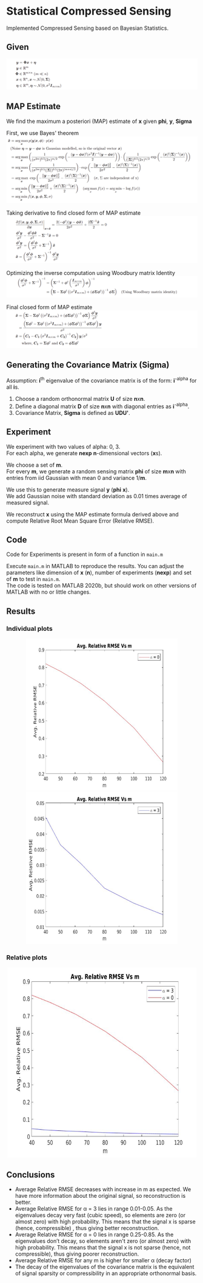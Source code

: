 # Statistical Compressed Sensing

Implemented Compressed Sensing based on Bayesian Statistics.

## Given

![](others/given.png)

## MAP Estimate

We find the maximum a posteriori (MAP) estimate of **x** given **phi**, **y**, **Sigma**

First, we use Bayes' theorem  
![](others/map_arg.png)

Taking derivative to find closed form of MAP estimate  
![](others/map_derivative.png)

Optimizing the inverse computation using Woodbury matrix Identity  
![](others/optimize.png)

Final closed form of MAP estimate  
![](others/map_final.png)

## Generating the Covariance Matrix (Sigma)

Assumption: **i**<sup>th</sup> eigenvalue of the covariance matrix is of the form: **i**<sup>-alpha</sup> for all **i**s.

1. Choose a random orthonormal matrix **U** of size **n**x**n**.
2. Define a diagonal matrix **D** of size **n**x**n** with diagonal entries as **i**<sup>-alpha</sup>.
3. Covariance Matrix, **Sigma** is defined as **UDU'**.

## Experiment

We experiment with two values of alpha: 0, 3.  
For each alpha, we generate **nexp** **n**-dimensional vectors (**x**s).

We choose a set of **m**.  
For every **m**, we generate a random sensing matrix **phi** of size **m**x**n** with entries from iid Gaussian with mean 0 and variance 1/**m**.

We use this to generate measure signal **y** (**phi** **x**).  
We add Gaussian noise with standard deviation as 0.01 times average of measured signal.

We reconstruct **x** using the MAP estimate formula derived above and compute Relative Root Mean Square Error (Relative RMSE).

## Code

Code for Experiments is present in form of a function in `main.m`

Execute `main.m` in MATLAB to reproduce the results. You can adjust the parameters like dimension of **x** (**n**), number of experiments (**nexp**) and set of **m** to test in `main.m`.  
The code is tested on MATLAB 2020b, but should work on other versions of MATLAB with no or little changes.

## Results

### Individual plots
<center><img src="plots/0.jpg" width="400" height="400"> <img src="plots/3.jpg" width="400" height="400"></center>

### Relative plots
<center><img src="plots/both.jpg" width="500" height="500"></center>

## Conclusions

- Average Relative RMSE decreases with increase in m as expected. We have more information about the original signal, so reconstruction is better.
- Average Relative RMSE for α = 3 lies in range 0.01-0.05. As the eigenvalues decay very fast (cubic speed), so elements are zero (or almost zero) with high probability. This means that the signal x is sparse (hence, compressible) , thus giving better reconstruction.
- Average Relative RMSE for α = 0 lies in range 0.25-0.85. As the eigenvalues don’t decay, so elements aren't zero (or almost zero) with high probability. This means that the signal x is not sparse (hence, not compressible), thus giving poorer reconstruction.
- Average Relative RMSE for any m is higher for smaller α (decay factor)
- The decay of the eigenvalues of the covariance matrix is the equivalent of signal sparsity or compressibility in an appropriate orthonormal basis.

